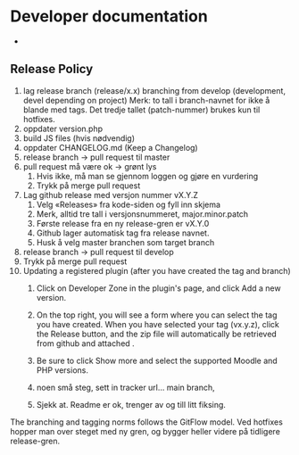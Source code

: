 # Developer documentation
*

## Release Policy

1. lag release branch (release/x.x) branching from develop (development, devel depending on project)
   Merk: to tall i branch-navnet for ikke å blande med tags.  Det tredje tallet (patch-nummer) brukes kun til hotfixes.
2. oppdater version.php
2. build JS files (hvis nødvendig)
2. oppdater CHANGELOG.md (Keep a Changelog)
2. release branch -> pull request til master
2. pull request må være ok -> grønt lys
    1. Hvis ikke, må man se gjennom loggen og gjøre en vurdering
    1. Trykk på merge pull request
6. Lag github release med versjon nummer vX.Y.Z
    1. Velg «Releases» fra kode-siden og fyll inn skjema
    1. Merk, alltid tre tall i versjonsnummeret, major.minor.patch
    1. Første release fra en ny release-gren er vX.Y.0
    1. Github lager automatisk tag fra release navnet.
    1. Husk å velg master branchen som target branch
6. release branch -> pull request til develop
6. Trykk på merge pull request
6. Updating a registered plugin (after you have created the tag and branch)
    1. Click on Developer Zone in the plugin's page, and click Add a new version.
    1. On the top right, you will see a form where you can select the tag you have created. When you have selected your tag (vx.y.z), click the Release button, and the zip file will automatically be retrieved from github and attached .
    1. Be sure to click Show more and select the supported Moodle and PHP versions.
    1.  noen små steg, sett in tracker url… main branch,

    1. Sjekk at. Readme er ok, trenger av og till litt fiksing.

The branching and tagging norms follows the GitFlow model. Ved hotfixes hopper man over steget med ny gren, og bygger heller videre på tidligere release-gren.
